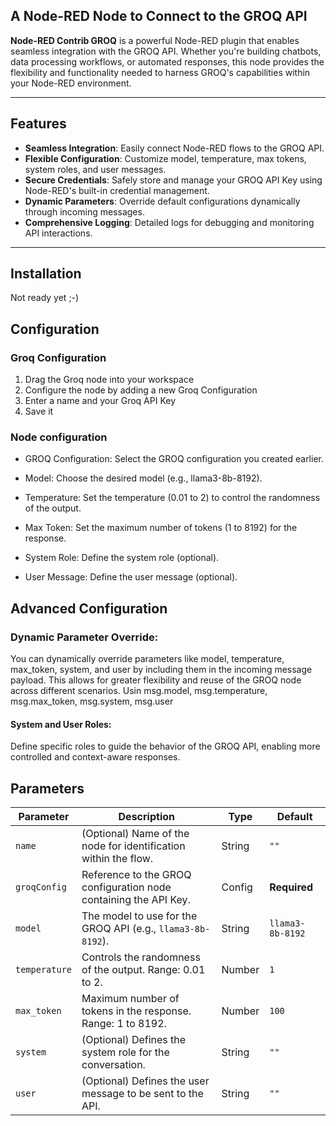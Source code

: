 ## A Node-RED Node to Connect to the GROQ API

**Node-RED Contrib GROQ** is a powerful Node-RED plugin that enables seamless integration with the GROQ API. Whether you're building chatbots, data processing workflows, or automated responses, this node provides the flexibility and functionality needed to harness GROQ's capabilities within your Node-RED environment.

---

## Features

- **Seamless Integration**: Easily connect Node-RED flows to the GROQ API.
- **Flexible Configuration**: Customize model, temperature, max tokens, system roles, and user messages.
- **Secure Credentials**: Safely store and manage your GROQ API Key using Node-RED's built-in credential management.
- **Dynamic Parameters**: Override default configurations dynamically through incoming messages.
- **Comprehensive Logging**: Detailed logs for debugging and monitoring API interactions.

---

## Installation

Not ready yet ;-)

## Configuration

### Groq Configuration
1. Drag the Groq node into your workspace
2. Configure the node by adding a new Groq Configuration
3. Enter a name and your Groq API Key
4. Save it

### Node configuration
- GROQ Configuration: Select the GROQ configuration you created earlier.
  
- Model: Choose the desired model (e.g., llama3-8b-8192).
- Temperature: Set the temperature (0.01 to 2) to control the randomness of the output.
- Max Token: Set the maximum number of tokens (1 to 8192) for the response.
- System Role: Define the system role (optional).
- User Message: Define the user message (optional).

## Advanced Configuration
### Dynamic Parameter Override:

You can dynamically override parameters like model, temperature, max_token, system, and user by including them in the incoming message payload. This allows for greater flexibility and reuse of the GROQ node across different scenarios.
Usin msg.model, msg.temperature, msg.max_token, msg.system, msg.user

#### System and User Roles:

Define specific roles to guide the behavior of the GROQ API, enabling more controlled and context-aware responses.

## Parameters

| Parameter    | Description                                                        | Type   | Default          |
|--------------|--------------------------------------------------------------------|--------|------------------|
| `name`       | (Optional) Name of the node for identification within the flow.    | String | `""`             |
| `groqConfig` | Reference to the GROQ configuration node containing the API Key.    | Config | **Required**     |
| `model`      | The model to use for the GROQ API (e.g., `llama3-8b-8192`).        | String | `llama3-8b-8192` |
| `temperature`| Controls the randomness of the output. Range: 0.01 to 2.           | Number | `1`              |
| `max_token`  | Maximum number of tokens in the response. Range: 1 to 8192.        | Number | `100`            |
| `system`     | (Optional) Defines the system role for the conversation.           | String | `""`             |
| `user`       | (Optional) Defines the user message to be sent to the API.          | String | `""`             |

